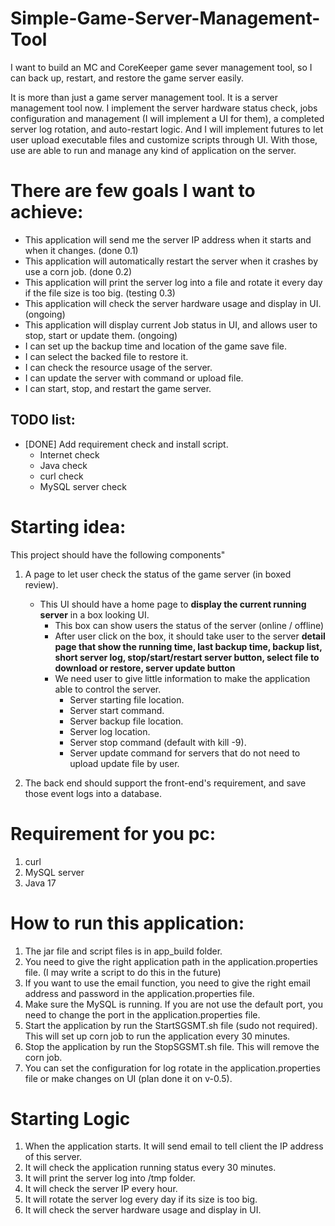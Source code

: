 # Simple-Game-Server-Management-Tool
I want to build an MC and CoreKeeper game sever management tool, so I can back up, restart, and restore the game server easily.

It is more than just a game server management tool. It is a server management tool now. 
I implement the server hardware status check, jobs configuration and management (I will implement a UI for them), a completed server log rotation, and auto-restart logic.
And I will implement futures to let user upload executable files and customize scripts through UI. With those, use are able to run and manage any kind of application on the server.

# There are few goals I want to achieve:
- This application will send me the server IP address when it starts and when it changes. (done 0.1)
- This application will automatically restart the server when it crashes by use a corn job. (done 0.2)
- This application will print the server log into a file and rotate it every day if the file size is too big. (testing 0.3)
- This application will check the server hardware usage and display in UI. (ongoing)
- This application will display current Job status in UI, and allows user to stop, start or update them. (ongoing)
- I can set up the backup time and location of the game save file.
- I can select the backed file to restore it.
- I can check the resource usage of the server.
- I can update the server with command or upload file.
- I can start, stop, and restart the game server. 

## TODO list:
- [DONE] Add requirement check and install script.
  - Internet check
  - Java check
  - curl check
  - MySQL server check

# Starting idea:
This project should have the following components"
1. A page to let user check the status of the game server (in boxed review).
   - This UI should have a home page to **display the current running server** in a box looking UI.
     - This box can show users the status of the server (online / offline)
     - After user click on the box, it should take user to the server **detail page that show the running time, 
     last backup time, backup list, short server log, stop/start/restart server button, select file to download 
     or restore, server update button**
     - We need user to give little information to make the application able to control the server. 
       - Server starting file location.
       - Server start command.
       - Server backup file location.
       - Server log location.
       - Server stop command (default with kill -9).
       - Server update command for servers that do not need to upload update file by user.
       
2. The back end should support the front-end's requirement, and save those event logs into a database.

# Requirement for you pc:
1. curl
2. MySQL server 
3. Java 17

# How to run this application:
1. The jar file and script files is in app_build folder.
2. You need to give the right application path in the application.properties file. (I may write a script to do this in the future)
3. If you want to use the email function, you need to give the right email address and password in the application.properties file.
4. Make sure the MySQL is running. If you are not use the default port, you need to change the port in the application.properties file.
5. Start the application by run the StartSGSMT.sh file (sudo not required). This will set up corn job to run the application every 30 minutes.
6. Stop the application by run the StopSGSMT.sh file. This will remove the corn job.
7. You can set the configuration for log rotate in the application.properties file or make changes on UI (plan done it on v-0.5). 


# Starting Logic 
1. When the application starts. It will send email to tell client the IP address of this server. 
2. It will check the application running status every 30 minutes.
3. It will print the server log into /tmp folder.
4. It will check the server IP every hour.
5. It will rotate the server log every day if its size is too big.
6. It will check the server hardware usage and display in UI. 



